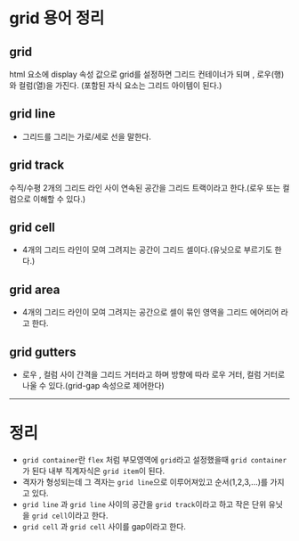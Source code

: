 # grid 용어 정리

## grid 

html 요소에 display 속성 값으로 grid를 설정하면 그리드 컨테이너가 되며 , 로우(행)와 컬럼(열)을 가진다. (포함된 자식 요소는 그리드 아이템이 된다.)

## grid line

- 그리드를 그리는 가로/세로 선을 말한다.

## grid track

수직/수평 2개의 그리드 라인 사이 연속된 공간을 그리드 트랙이라고 한다.(로우 또는 컬럼으로 이해할 수 있다.)

## grid cell

- 4개의 그리드 라인이 모여 그려지는 공간이 그리드 셀이다.(유닛으로 부르기도 한다.)

## grid area

- 4개의 그리드 라인이 모여 그려지는 공간으로 셀이 묶인 영역을 그리드 에어리어 라고 한다.

## grid gutters

- 로우 , 컬럼 사이 간격을 그리드 거터라고 하며 방향에 따라 로우 거터, 컬럼 거터로 나울 수 있다.(grid-gap 속성으로 제어한다)

- - -

# 정리

- `grid container`란 `flex` 처럼 부모영역에 `grid`라고 설정했을때 `grid container`가 된다 내부 직계자식은 `grid item`이 된다.
- 격자가 형성되는데 그 격자는 `grid line`으로 이루어져있고 순서(1,2,3,...)를 가지고 있다.
- `grid line` 과 `grid line` 사이의 공간을 `grid track`이라고 하고 작은 단위 유닛을 `grid cell`이라고 한다. 
- `grid cell` 과 `grid cell` 사이를 gap이라고 한다.
